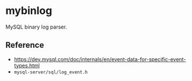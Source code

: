 # mybinlog

MySQL binary log parser.

## Reference 

- https://dev.mysql.com/doc/internals/en/event-data-for-specific-event-types.html
- `mysql-server/sql/log_event.h`

